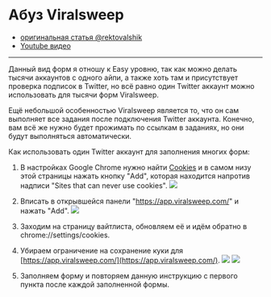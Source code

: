 # Абуз Viralsweep
- [оригинальная статья @rektovalshik](https://telegra.ph/Metodichka-po-multiakkingu-11-12)
- [Youtube видео](https://youtu.be/VQ7jIlRuBt4)
---

Данный вид форм я отношу к Easy уровню, так как можно делать тысячи аккаунтов с одного айпи, а также хоть там и присутствует проверка подписок в Twitter, но всё равно один Twitter аккаунт можно использовать для тысячи форм Viralsweep.

Ещё небольшой особенностью Viralsweep является то, что он сам выполняет все задания после подключения Twitter аккаунта. Конечно, вам всё же нужно будет прожимать по ссылкам в заданиях, но они будут выполняться автоматически.  

Как использовать один Twitter аккаунт для заполнения многих форм:
1. В настройках Google Chrome нужно найти [Cookies](chrome://settings/cookies) и в самом низу этой страницы нажать кнопку "Add", которая находится напротив надписи "Sites that can never use cookies".
![](https://telegra.ph/file/6a962600f9347337f8393.png)

2. Вписать в открывшейся панели "https://app.viralsweep.com/" и нажать "Add".
![](https://telegra.ph/file/ee9a6fad454bef7831cc1.png)

3. Заходим на страницу вайтлиста, обновляем её и идём обратно в chrome://settings/cookies.

4. Убираем ограничение на сохранение куки для [https://app.viralsweep.com/](https://app.viralsweep.com/).
![](https://telegra.ph/file/847f78ae4ded6d0e96c6a.png)
![](https://telegra.ph/file/dbafd688e9add41bd6fb0.png)

5. Заполняем форму и повторяем данную инструкцию с первого пункта после каждой заполненной формы.